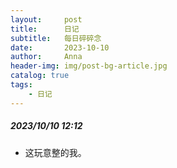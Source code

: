 ```yaml
---
layout:     post
title:      日记
subtitle:   每日碎碎念
date:       2023-10-10
author:     Anna
header-img: img/post-bg-article.jpg
catalog: true
tags:
    - 日记
---
```


##### 2023/10/10 12:12
- 这玩意整的我。

